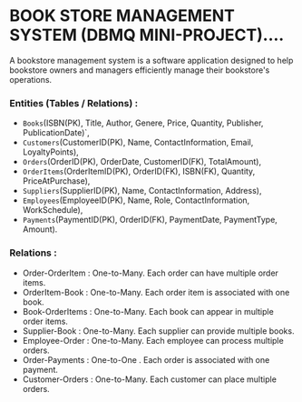 # BOOK STORE MANAGEMENT SYSTEM (DBMQ MINI-PROJECT)....

<p>
    A bookstore management system is a software application designed to help bookstore owners and managers efficiently manage their bookstore's operations. 
</p>

###   Entities (Tables / Relations) : 
- `Books`(ISBN(PK), Title, Author, Genere, Price, Quantity, Publisher, PublicationDate)`,
- `Customers`(CustomerID(PK), Name, ContactInformation, Email, LoyaltyPoints),
- `Orders`(OrderID(PK), OrderDate, CustomerID(FK), TotalAmount),
- `OrderItems`(OrderItemID(PK), OrderID(FK), ISBN(FK), Quantity, PriceAtPurchase),
- `Suppliers`(SupplierID(PK), Name, ContactInformation, Address),
- `Employees`(EmployeeID(PK), Name, Role, ContactInformation, WorkSchedule),
- `Payments`(PaymentID(PK), OrderID(FK), PaymentDate, PaymentType, Amount).

###   Relations : 
- Order-OrderItem : One-to-Many. Each order can have multiple order items.
- OrderItem-Book  : One-to-Many. Each order item is associated with one book.
- Book-OrderItems : One-to-Many. Each book can appear in multiple order items.
- Supplier-Book   : One-to-Many. Each supplier can provide multiple books.
- Employee-Order  : One-to-Many. Each employee can process multiple orders.
- Order-Payments  : One-to-One . Each order is associated with one payment.
- Customer-Orders : One-to-Many. Each customer can place multiple orders.